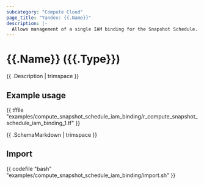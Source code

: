 ```yaml
---
subcategory: "Compute Cloud"
page_title: "Yandex: {{.Name}}"
description: |-
  Allows management of a single IAM binding for the Snapshot Schedule.
---
```


# {{.Name}} ({{.Type}})

{{ .Description | trimspace }}

## Example usage

{{ tffile "examples/compute_snapshot_schedule_iam_binding/r_compute_snapshot_schedule_iam_binding_1.tf" }}

{{ .SchemaMarkdown | trimspace }}

## Import

{{ codefile "bash" "examples/compute_snapshot_schedule_iam_binding/import.sh" }}
